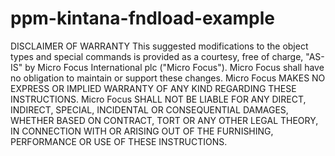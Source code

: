 # ppm-kintana-fndload-example

DISCLAIMER OF WARRANTY 
This suggested modifications to the object types and special commands is provided as a courtesy, free of charge, "AS-IS" by Micro Focus International plc ("Micro Focus"). Micro Focus shall have no obligation to maintain or support these changes. Micro Focus MAKES NO EXPRESS OR IMPLIED WARRANTY OF ANY KIND REGARDING THESE INSTRUCTIONS. Micro Focus SHALL NOT BE LIABLE FOR ANY DIRECT, INDIRECT, SPECIAL, INCIDENTAL OR CONSEQUENTIAL DAMAGES, WHETHER BASED ON CONTRACT, TORT OR ANY OTHER LEGAL THEORY, IN CONNECTION WITH OR ARISING OUT OF THE FURNISHING, PERFORMANCE OR USE OF THESE INSTRUCTIONS.
